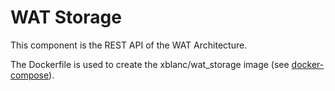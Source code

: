 WAT Storage
===========


This component is the REST API of the WAT Architecture.

The Dockerfile is used to create the xblanc/wat_storage image (see [docker-compose](https://github.com/webautotester/docker-compose)).
